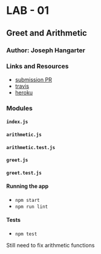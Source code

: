 # LAB - 01

## Greet and Arithmetic

### Author: Joseph Hangarter

### Links and Resources
* [submission PR]()
* [travis](http://xyz.com)
* [heroku]()

### Modules
#### `index.js`
#### `arithmetic.js`
#### `arithmetic.test.js`
#### `greet.js`
#### `greet.test.js`

#### Running the app
* `npm start`
* `npm run lint`
  
#### Tests
* `npm test`

Still need to fix arithmetic functions
